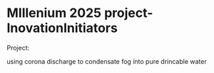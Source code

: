 # MIllenium 2025 project-InovationInitiators
Project:

using corona discharge to condensate fog into pure drincable water
